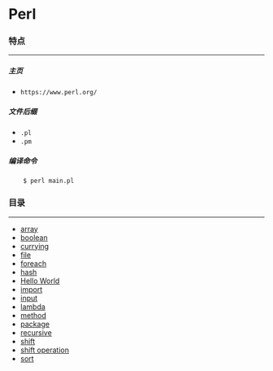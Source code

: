 Perl
===

### 特点
---
##### 主页
* `https://www.perl.org/`

##### 文件后缀
* `.pl`
* `.pm`

##### 编译命令
```
	$ perl main.pl
```

### 目录
---
* [array](https://github.com/PFei-He/Language-Study-Note/tree/master/Perl/array)
* [boolean](https://github.com/PFei-He/Language-Study-Note/tree/master/Perl/boolean)
* [currying](https://github.com/PFei-He/Language-Study-Note/tree/master/Perl/currying)
* [file](https://github.com/PFei-He/Language-Study-Note/tree/master/Perl/file)
* [foreach](https://github.com/PFei-He/Language-Study-Note/tree/master/Perl/foreach)
* [hash](https://github.com/PFei-He/Language-Study-Note/tree/master/Perl/hash)
* [Hello World](https://github.com/PFei-He/Language-Study-Note/tree/master/Perl/Hello%20World)
* [import](https://github.com/PFei-He/Language-Study-Note/tree/master/Perl/import)
* [input](https://github.com/PFei-He/Language-Study-Note/tree/master/Perl/input)
* [lambda](https://github.com/PFei-He/Language-Study-Note/tree/master/Perl/lambda%20-%20closure)
* [method](https://github.com/PFei-He/Language-Study-Note/tree/master/Perl/method)
* [package](https://github.com/PFei-He/Language-Study-Note/tree/master/Perl/package)
* [recursive](https://github.com/PFei-He/Language-Study-Note/tree/master/Perl/recursive%20algorithm)
* [shift](https://github.com/PFei-He/Language-Study-Note/tree/master/Perl/shift)
* [shift operation](https://github.com/PFei-He/Language-Study-Note/tree/master/Perl/shift%20operation)
* [sort](https://github.com/PFei-He/Language-Study-Note/tree/master/Perl/sort)
